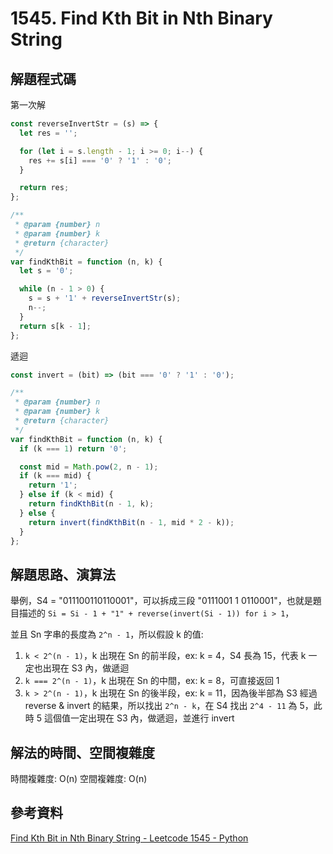 # 1545. Find Kth Bit in Nth Binary String

## 解題程式碼

第一次解

```javascript
const reverseInvertStr = (s) => {
  let res = '';

  for (let i = s.length - 1; i >= 0; i--) {
    res += s[i] === '0' ? '1' : '0';
  }

  return res;
};

/**
 * @param {number} n
 * @param {number} k
 * @return {character}
 */
var findKthBit = function (n, k) {
  let s = '0';

  while (n - 1 > 0) {
    s = s + '1' + reverseInvertStr(s);
    n--;
  }
  return s[k - 1];
};
```

遞迴

```javascript
const invert = (bit) => (bit === '0' ? '1' : '0');

/**
 * @param {number} n
 * @param {number} k
 * @return {character}
 */
var findKthBit = function (n, k) {
  if (k === 1) return '0';

  const mid = Math.pow(2, n - 1);
  if (k === mid) {
    return '1';
  } else if (k < mid) {
    return findKthBit(n - 1, k);
  } else {
    return invert(findKthBit(n - 1, mid * 2 - k));
  }
};
```

## 解題思路、演算法

舉例，S4 = "011100110110001"，可以拆成三段 "0111001 1 0110001"，也就是題目描述的 `Si = Si - 1 + "1" + reverse(invert(Si - 1)) for i > 1`，

並且 Sn 字串的長度為 `2^n - 1`，所以假設 k 的值:

1. `k < 2^(n - 1)`，k 出現在 Sn 的前半段，ex: k = 4，S4 長為 15，代表 k 一定也出現在 S3 內，做遞迴
2. `k === 2^(n - 1)`，k 出現在 Sn 的中間，ex: k = 8，可直接返回 1
3. `k > 2^(n - 1)`，k 出現在 Sn 的後半段，ex: k = 11，因為後半部為 S3 經過 reverse & invert 的結果，所以找出 `2^n - k`，在 S4 找出 `2^4 - 11` 為 5，此時 5 這個值一定出現在 S3 內，做遞迴，並進行 invert

## 解法的時間、空間複雜度

時間複雜度: O(n)
空間複雜度: O(n)

## 參考資料

[Find Kth Bit in Nth Binary String - Leetcode 1545 - Python](https://youtu.be/h9DOEqeb_ZA)
